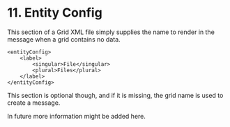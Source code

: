 # 11. Entity Config

This section of a Grid XML file simply supplies the name to render in the message when a grid contains no data.


```markup
<entityConfig>
    <label>
        <singular>File</singular>
        <plural>Files</plural>
    </label>
</entityConfig>
```


This section is optional though, and if it is missing, the grid name is used to create a message.

In future more information might be added here.